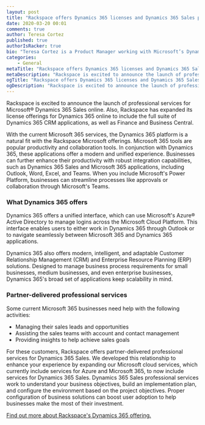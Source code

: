```yaml
---
layout: post
title: "Rackspace offers Dynamics 365 licenses and Dynamics 365 Sales professional services"
date: 2020-03-20 00:01
comments: true
author: Teresa Cortez
published: true
authorIsRacker: true
bio: "Teresa Cortez is a Product Manager working with Microsoft’s Dynamics 365. Formerly she implemented Dynamics 365 Business Central as a Senior Consultant, and has been implementing Microsoft ERP solutions for the past 5 years. Her passion to continuously learn and to provide customers with enhanced business process solutions, which is what guided her to the technology services industry. Teresa holds a Business-Economics degree from the University of San Diego, and a Master of Business Administration degree from California State University, San Marcos. She also formerly served as the Vice President of Stella’s Kids Association, a non-profit organization. In her free time, Teresa enjoys camping (or better yet – glamping) at the beach or at the sand dunes with her family."
categories:
    - General
metaTitle: "Rackspace offers Dynamics 365 licenses and Dynamics 365 Sales professional services"
metaDescription: "Rackspace is excited to announce the launch of professional services for Microsoft&reg; Dynamics 365 Sales online."
ogTitle: "Rackspace offers Dynamics 365 licenses and Dynamics 365 Sales professional services"
ogDescription: "Rackspace is excited to announce the launch of professional services for Microsoft&reg; Dynamics 365 Sales online."
---
```


Rackspace is excited to announce the launch of professional services for
Microsoft&reg; Dynamics 365 Sales online. Also, Rackspace has expanded its
license offerings for Dynamics 365 online to include the full suite of Dynamics
365 CRM applications, as well as Finance and Business Central.

<!-- more -->

With the current Microsoft 365 services, the Dynamics 365 platform is a natural
fit with the Rackspace Microsoft offerings. Microsoft 365 tools are popular
productivity and collaboration tools. In conjunction with Dynamics 365, these
applications offer a modern and unified experience. Businesses can further
enhance their productivity with robust integration capabilities, such as
Dynamics 365 Sales and Microsoft 365 applications, including Outlook, Word,
Excel, and Teams. When you include Microsoft's Power Platform, businesses can
streamline processes like approvals or collaboration through Microsoft's Teams.

### What Dynamics 365 offers

Dynamics 365 offers a unified interface, which can use Microsoft's Azure&reg;
Active Directory to manage logins across the Microsoft Cloud Platform. This
interface enables users to either work in Dynamics 365 through Outlook or to
navigate seamlessly between Microsoft 365 and Dynamics 365 applications.

Dynamics 365 also offers modern, intelligent, and adaptable Customer Relationship
Management (CRM) and Enterprise Resource Planning (ERP) solutions. Designed to
manage business process requirements for small businesses, medium businesses,
and even enterprise businesses, Dynamics 365's broad set of applications keep
scalability in mind.

### Partner-delivered professional services

Some current Microsoft 365 businesses need help with the following activities:

- Managing their sales leads and opportunities
- Assisting the sales teams with account and contact management
- Providing insights to help achieve sales goals

For these customers, Rackspace offers partner-delivered professional services
for Dynamics 365 Sales. We developed this relationship to enhance your experience
by expanding our Microsoft cloud services, which currently include services for
Azure and Microsoft 365, to now include services for Dynamics 365 Sales. Dynamics
365 Sales professional services work to understand your business objectives,
build an implementation plan, and configure the environment based on the project
objectives. Proper configuration of business solutions can boost user adoption
to help businesses make the most of their investment.

<a class="cta red" id="cta" href="https://www.rackspace.com/microsoft/dynamics-365">Find out more about Rackspace's Dynamics 365 offering.</a>
